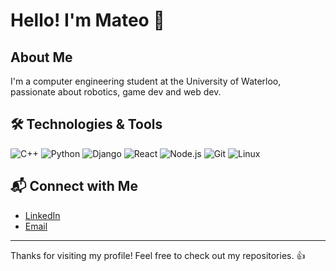 # Hello! I'm Mateo 👋

## About Me
I'm a computer engineering student at the University of Waterloo, passionate about robotics, game dev and web dev.

## 🛠️ Technologies & Tools
![C++](https://img.shields.io/badge/-C++-00599C?style=flat&logo=cplusplus&logoColor=ffffff)
![Python](https://img.shields.io/badge/-Python-3776AB?style=flat&logo=python&logoColor=ffffff)
![Django](https://img.shields.io/badge/-Django-092E20?style=flat&logo=django&logoColor=ffffff)
![React](https://img.shields.io/badge/-React-61DAFB?style=flat&logo=react&logoColor=000000)
![Node.js](https://img.shields.io/badge/-Node.js-339933?style=flat&logo=node.js&logoColor=ffffff)
![Git](https://img.shields.io/badge/-Git-F05032?style=flat&logo=git&logoColor=ffffff)
![Linux](https://img.shields.io/badge/-Linux-FCC624?style=flat&logo=linux&logoColor=000000)

## 📬 Connect with Me

- [LinkedIn](https://www.linkedin.com/in/mateo-yajure/)
- [Email](mailto:mateo.e.yajure@gmail.com)

---

Thanks for visiting my profile! Feel free to check out my repositories. 👍
